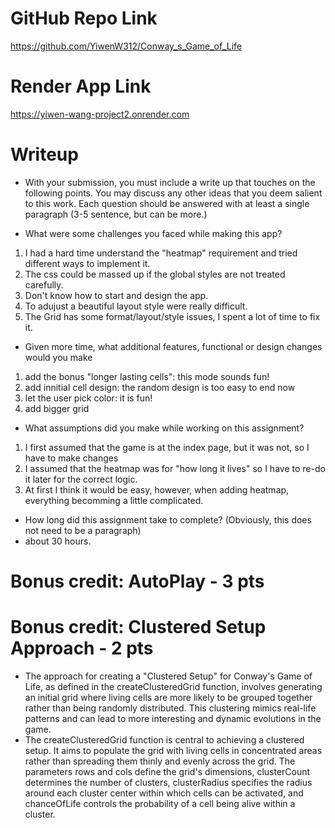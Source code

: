 # GitHub Repo Link
https://github.com/YiwenW312/Conway_s_Game_of_Life

# Render App Link
https://yiwen-wang-project2.onrender.com

# Writeup
- With your submission, you must include a write up that touches on the following points.  You may discuss any other ideas that you deem salient to this work.  Each question should be answered with at least a single paragraph (3-5 sentence, but can be more.)

- What were some challenges you faced while making this app?
1. I had a hard time understand the "heatmap" requirement and tried different ways to implement it. 
2. The css could be massed up if the global styles are not treated carefully.
3. Don't know how to start and design the app. 
4. To adujust a beautiful layout style were really difficult. 
5. The Grid has some format/layout/style issues, I spent a lot of time to fix it. 


- Given more time, what additional features, functional or design changes would you make
1. add the bonus "longer lasting cells": this mode sounds fun!
2. add innitial cell design: the random design is too easy to end now
3. let the user pick color: it is fun!
4. add bigger grid

- What assumptions did you make while working on this assignment?
1. I first assumed that the game is at the index page, but it was not, so I have to make changes
2. I assumed that the heatmap was for "how long it lives" so I have to re-do it later for the correct logic.
3. At first I think it would be easy, however, when adding heatmap, everything becomming a little complicated. 

- How long did this assignment take to complete? (Obviously, this does not need to be a paragraph)
- about 30 hours. 

# Bonus credit: AutoPlay - 3 pts

# Bonus credit: Clustered Setup Approach - 2 pts
- The approach for creating a "Clustered Setup" for Conway's Game of Life, as defined in the createClusteredGrid function, involves generating an initial grid where living cells are more likely to be grouped together rather than being randomly distributed. This clustering mimics real-life patterns and can lead to more interesting and dynamic evolutions in the game. 
- The createClusteredGrid function is central to achieving a clustered setup. It aims to populate the grid with living cells in concentrated areas rather than spreading them thinly and evenly across the grid. The parameters rows and cols define the grid's dimensions, clusterCount determines the number of clusters, clusterRadius specifies the radius around each cluster center within which cells can be activated, and chanceOfLife controls the probability of a cell being alive within a cluster.
